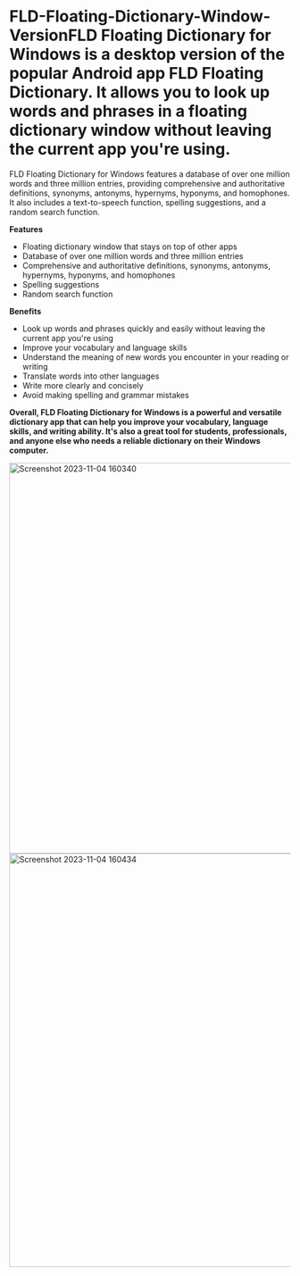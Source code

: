 # FLD-Floating-Dictionary-Window-Version**FLD Floating Dictionary for Windows** is a desktop version of the popular Android app FLD Floating Dictionary. It allows you to look up words and phrases in a floating dictionary window without leaving the current app you're using.

FLD Floating Dictionary for Windows features a database of over one million words and three million entries, providing comprehensive and authoritative definitions, synonyms, antonyms, hypernyms, hyponyms, and homophones. It also includes a text-to-speech function, spelling suggestions, and a random search function.

**Features**

* Floating dictionary window that stays on top of other apps
* Database of over one million words and three million entries
* Comprehensive and authoritative definitions, synonyms, antonyms, hypernyms, hyponyms, and homophones
* Spelling suggestions
* Random search function

**Benefits**

* Look up words and phrases quickly and easily without leaving the current app you're using
* Improve your vocabulary and language skills
* Understand the meaning of new words you encounter in your reading or writing
* Translate words into other languages
* Write more clearly and concisely
* Avoid making spelling and grammar mistakes

**Overall, FLD Floating Dictionary for Windows is a powerful and versatile dictionary app that can help you improve your vocabulary, language skills, and writing ability. It's also a great tool for students, professionals, and anyone else who needs a reliable dictionary on their Windows computer.**

<img width="700" alt="Screenshot 2023-11-04 160340" src="https://github.com/Ahmadu-Suleiman/FLD-Floating-Dictionary-Window-Version/assets/81268745/6c99672f-b637-475a-bff1-278d411693f0">
<img width="741" alt="Screenshot 2023-11-04 160434" src="https://github.com/Ahmadu-Suleiman/FLD-Floating-Dictionary-Window-Version/assets/81268745/5fb0296c-a3ad-4948-8a73-f91c94f8eb3f">

